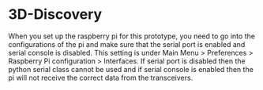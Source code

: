 # 3D-Discovery
When you set up the raspberry pi for this prototype, you need to go into the configurations of the pi and make sure that the serial port is enabled and serial console is disabled. This setting is under Main Menu > Preferences > Raspberry Pi configuration > Interfaces. If serial port is disabled then the python serial class cannot be used and if serial console is enabled then the pi will not receive the correct data from the transceivers.
